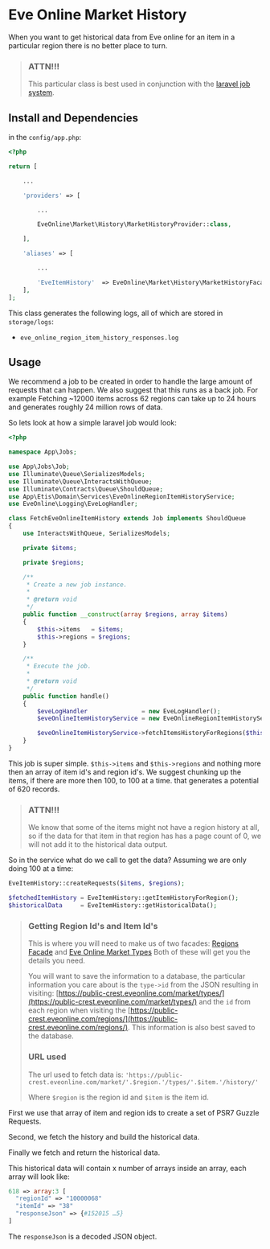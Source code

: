 # Eve Online Market History

When you want to get historical data from Eve online for an item in a particular region there is no better place to turn.

> ### ATTN!!!
>
> This particular class is best used in conjunction with the [laravel job system](https://laravel.com/docs/5.1/queues).

## Install and Dependencies

in the `config/app.php`:

```php
<?php

return [

    ...

    'providers' => [

        ...

        EveOnline\Market\History\MarketHistoryProvider::class,

    ],

    'aliases' => [

        ...

        'EveItemHistory'  => EveOnline\Market\History\MarketHistoryFacade::class
    ],
];
```

This class generates the following logs, all of which are stored in `storage/logs`:

- `eve_online_region_item_history_responses.log`

## Usage

We recommend a job to be created in order to handle the large amount of requests that can happen. We also suggest that
this runs as a back job. For example Fetching ~12000 items across 62 regions can take up to 24 hours and generates roughly 24 million rows of data.

So lets look at how a simple laravel job would look:

```php
<?php

namespace App\Jobs;

use App\Jobs\Job;
use Illuminate\Queue\SerializesModels;
use Illuminate\Queue\InteractsWithQueue;
use Illuminate\Contracts\Queue\ShouldQueue;
use App\Etis\Domain\Services\EveOnlineRegionItemHistoryService;
use EveOnline\Logging\EveLogHandler;

class FetchEveOnlineItemHistory extends Job implements ShouldQueue
{
    use InteractsWithQueue, SerializesModels;

    private $items;

    private $regions;

    /**
     * Create a new job instance.
     *
     * @return void
     */
    public function __construct(array $regions, array $items)
    {
        $this->items   = $items;
        $this->regions = $regions;
    }

    /**
     * Execute the job.
     *
     * @return void
     */
    public function handle()
    {
        $eveLogHandler               = new EveLogHandler();
        $eveOnlineItemHistoryService = new EveOnlineRegionItemHistoryService($eveLogHandler);

        $eveOnlineItemHistoryService->fetchItemsHistoryForRegions($this->items, $this->regions);
    }
}
```

This job is super simple. `$this->items` and `$this->regions` and nothing more then an array of item id's and region id's. We suggest chunking up the items, if there are more then 100, to 100 at a time. that generates a potential of 620
records.

> ### ATTN!!!
>
> We know that some of the items might not have a region history at all, so if the data for that item in that region has
> has a page count of 0, we will not add it to the historical data output.

So in the service what do we call to get the data? Assuming we are only doing 100 at a time:

```php
EveItemHistory::createRequests($items, $regions);

$fetchedItemHistory = EveItemHistory::getItemHistoryForRegion();
$historicalData     = EveItemHistory::getHistoricalData();
```

> ### Getting Region Id's and Item Id's
>
> This is where you will need to make us of two facades:
> [Regions Facade](https://github.com/AdamKyle/EvePublicCrest/blob/master/src/Regions/README.md)
> and [Eve Online Market Types](https://github.com/AdamKyle/EvePublicCrest/blob/master/src/Market/Types/README.md)
> Both of these will get you the details you need.
>
> You will want to save the information to a database, the particular information you care about is the `type->id`
> from the JSON resulting in visiting: [https://public-crest.eveonline.com/market/types/](https://public-crest.eveonline.com/market/types/) and the `id` from
> each region when visiting the [https://public-crest.eveonline.com/regions/](https://public-crest.eveonline.com/regions/). This information is also
> best saved to the database.
>
> ### URL used
>
> The url used to fetch data is: `'https://public-crest.eveonline.com/market/'.$region.'/types/'.$item.'/history/'`
>
> Where `$region` is the region id and `$item` is the item id.

First we use that array of item and region ids to create a set of PSR7 Guzzle Requests.

Second, we fetch the history and build the historical data.

Finally we fetch and return the historical data.

This historical data will contain x number of arrays inside an array, each array will look like:

```php
618 => array:3 [
  "regionId" => "10000068"
  "itemId" => "38"
  "responseJson" => {#152015 …5}
]
```

The `responseJson` is a decoded JSON object.
